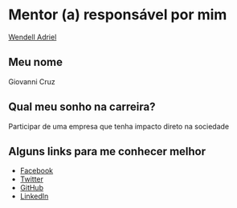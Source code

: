 # Mentor (a) responsável por mim
[Wendell Adriel](/profiles/mentors/profiles/wendell_adriel.md)

## Meu nome
Giovanni Cruz

## Qual meu sonho na carreira?
Participar de uma empresa que tenha impacto direto na sociedade

## Alguns links para me conhecer melhor

- [Facebook](https://www.facebook.com/giovanni.cruz.1485)
- [Twitter](https://twitter.com/giovanni_cruz97)
- [GitHub](https://github.com/giovannicruz97)
- [LinkedIn](https://br.linkedin.com/in/giovanni-cruz-1011a6104)
